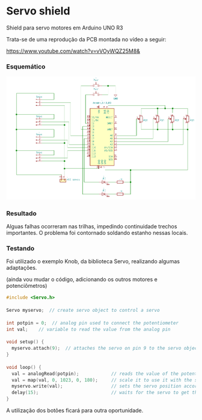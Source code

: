 # Servo shield
Shield para servo motores em Arduino UNO R3

Trata-se de uma reprodução da PCB montada no vídeo a seguir: 

https://www.youtube.com/watch?v=vVOyWQZ25M8&

<h3>Esquemático</h3>

![](images/esquematico.png)

<h3>Resultado</h3>

Alguas falhas ocorreram nas trilhas, impedindo continuidade trechos importantes. O problema foi contornado soldando estanho nessas locais.

<h3>Testando</h3>

Foi utilizado o exemplo Knob, da biblioteca Servo, realizando algumas adaptações. 


(ainda vou mudar o código, adicionando os outros motores e potenciômetros)
```c
#include <Servo.h>

Servo myservo;  // create servo object to control a servo

int potpin = 0;  // analog pin used to connect the potentiometer
int val;    // variable to read the value from the analog pin

void setup() {
  myservo.attach(9);  // attaches the servo on pin 9 to the servo object
}

void loop() {
  val = analogRead(potpin);            // reads the value of the potentiometer (value between 0 and 1023)
  val = map(val, 0, 1023, 0, 180);     // scale it to use it with the servo (value between 0 and 180)
  myservo.write(val);                  // sets the servo position according to the scaled value
  delay(15);                           // waits for the servo to get there
}
```





A utilização dos botões ficará para outra oportunidade.
